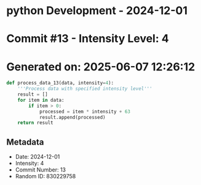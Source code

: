﻿# python Development - 2024-12-01
# Commit #13 - Intensity Level: 4
# Generated on: 2025-06-07 12:26:12
```python
def process_data_13(data, intensity=4):
    '''Process data with specified intensity level'''
    result = []
    for item in data:
        if item > 0:
            processed = item * intensity + 63
            result.append(processed)
    return result
```
## Metadata
- Date: 2024-12-01
- Intensity: 4
- Commit Number: 13
- Random ID: 830229758
